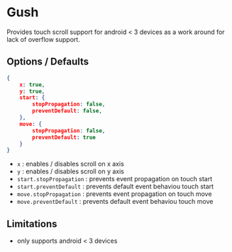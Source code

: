 Gush
====

Provides touch scroll support for android < 3 devices as a work around for lack of overflow support.


Options / Defaults
------------------

````json
{
    x: true,
    y: true,
    start: {
        stopPropagation: false,
        preventDefault: false,
    },
    move: {
        stopPropagation: false,
        preventDefault: true
    }
}
````

- `x` : enables / disables scroll on x axis
- `y` : enables / disables scroll on y axis
- `start.stopPropagation` : prevents event propagation on touch start
- `start.preventDefault` : prevents default event behaviou touch start
- `move.stopPropagation` : prevents event propagation on touch move
- `move.preventDefault` : prevents default event behaviou touch move


Limitations
-----------

- only supports android < 3 devices